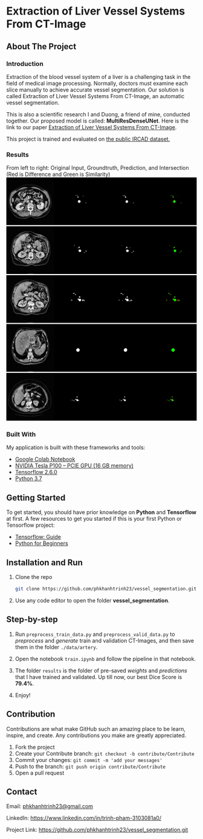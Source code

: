 # Extraction of Liver Vessel Systems From CT-Image


## About The Project


### Introduction

Extraction of the blood vessel system of a liver is a challenging task in the field of medical image processing. Normally, doctors must examine each slice manually to achieve accurate vessel segmentation. Our solution is called Extraction of Liver Vessel Systems From CT-Image, an automatic vessel segmentation.

This is also a scientific research I and Duong, a friend of mine, conducted together. Our proposed model is called: **MultiResDenseUNet**. Here is the link to our paper [Extraction of Liver Vessel Systems From CT-Image](https://github.com/phkhanhtrinh23/vessel_segmentation/blob/main/paper/SVOISP-2021-KH&KTMT-125.pdf).

This project is trained and evaluated on [the public IRCAD dataset.](https://www.ircad.fr/research/data-sets/liver-segmentation-3d-ircadb-01/)


### Results
From left to right: Original Input, Groundtruth, Prediction, and Intersection (Red is Difference and Green is Similarity)
<img src="https://github.com/phkhanhtrinh23/vessel_segmentation/blob/main/images/1.png">
<img src="https://github.com/phkhanhtrinh23/vessel_segmentation/blob/main/images/2.png">
<img src="https://github.com/phkhanhtrinh23/vessel_segmentation/blob/main/images/3.png">
<img src="https://github.com/phkhanhtrinh23/vessel_segmentation/blob/main/images/4.png">
<img src="https://github.com/phkhanhtrinh23/vessel_segmentation/blob/main/images/5.png">


### Built With

My application is built with these frameworks and tools:
* [Google Colab Notebook](https://colab.research.google.com/)
* [NVIDIA Tesla P100 – PCIE GPU (16 GB memory)](https://www.nvidia.com/en-us/data-center/tesla-p100/)
* [Tensorflow 2.6.0](https://github.com/tensorflow/tensorflow/releases/tag/v2.6.0)
* [Python 3.7](https://www.python.org/downloads/release/python-3712/)


## Getting Started

To get started, you should have prior knowledge on **Python** and **Tensorflow** at first. A few resources to get you started if this is your first Python or Tensorflow project:

- [Tensorflow: Guide](https://www.tensorflow.org/guide)
- [Python for Beginners](https://www.python.org/about/gettingstarted/)


## Installation and Run

1. Clone the repo

   ```sh
   git clone https://github.com/phkhanhtrinh23/vessel_segmentation.git
   ```
  
2. Use any code editor to open the folder **vessel_segmentation**.


## Step-by-step

1.  Run `preprocess_train_data.py` and `preprocess_valid_data.py` to *preprocess* and *generate* train and validation CT-Images, and then save them in the folder `./data/artery`.

2. Open the notebook `train.ipynb` and follow the pipeline in that notebook.

3. The folder `results` is the folder of pre-saved *weights* and *predictions* that I have trained and validated. Up till now, our best Dice Score is **79.4%**.

4. Enjoy!


## Contribution

Contributions are what make GitHub such an amazing place to be learn, inspire, and create. Any contributions you make are greatly appreciated.

1. Fork the project
2. Create your Contribute branch: `git checkout -b contribute/Contribute`
3. Commit your changes: `git commit -m 'add your messages'`
4. Push to the branch: `git push origin contribute/Contribute`
5. Open a pull request


## Contact

Email: phkhanhtrinh23@gmail.com

LinkedIn: https://www.linkedin.com/in/trinh-pham-3103081a0/

Project Link: https://github.com/phkhanhtrinh23/vessel_segmentation.git
